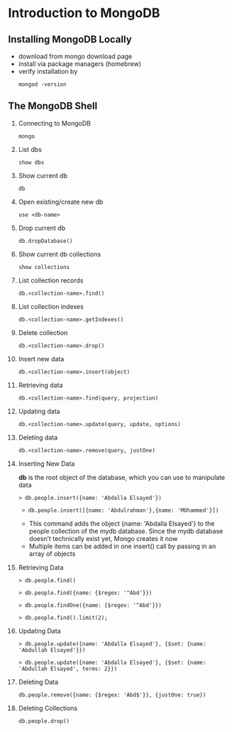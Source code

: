 # Introduction to MongoDB
## Installing MongoDB Locally 
- download from mongo download page
- install via package managers (homebrew)
- verify installation by
    ```shell
    mongod -version
    ```
    
## The MongoDB Shell 
1. Connecting to MongoDB 
    ```
    mongo
    ```
1. List dbs
    ```
    show dbs
    ```
1. Show current db
    ```
    db
    ```
1. Open existing/create new db
    ```
    use <db-name>
    ```
1. Drop current db
    ```
    db.dropDatabase()
    ```
1. Show current db collections
    ```
    show collections
    ```
1. List collection records
    ```
    db.<collection-name>.find()
    ```
1. List collection indexes
    ```
    db.<collection-name>.getIndexes()
    ```
1. Delete collection
    ```
    db.<collection-name>.drop()
    ```
1. Insert new data
    ```
    db.<collection-name>.insert(object)
    ```
1. Retrieving data
    ```
    db.<collection-name>.find(query, projection)
    ```
1. Updating data
    ```
    db.<collection-name>.update(query, update, options)
    ```
1. Deleting data
    ```
    db.<collection-name>.remove(query, justOne)
    ```

1. Inserting New Data 

   __db__ is the root object of the database, which you can use to manipulate data 
    ```
    > db.people.insert({name: 'Abdalla Elsayed'})
   ```
   ```
    > db.people.insert([{name: 'Abdulrahman'},{name: 'MOhammed'}])
    ```
   - This command adds the object {name: 'Abdalla Elsayed'} to the people collection of the mydb database. Since the mydb database doesn’t technically exist yet, Mongo creates it now 
   - Multiple items can be added in one insert() call by passing in an array of objects 
   
1. Retrieving Data 
    ```
    > db.people.find() 
    ```
    ```
    > db.people.find({name: {$regex: '^Abd'}})  
    ```
    ```
    > db.people.findOne({name: {$regex: '^Abd'}}) 
    ```
    ```
    > db.people.find().limit(2); 
    ```
   
1. Updating Data 
    ```
    > db.people.update({name: 'Abdalla Elsayed'}, {$set: {name: 'Abdullah Elsayed'}}) 
    ```
    ```
    > db.people.update({name: 'Abdalla Elsayed'}, {$set: {name: 'Abdullah Elsayed', terms: 2}}) 
    ```
1. Deleting Data 
   ```
   db.people.remove({name: {$regex: 'Abd$'}}, {justOne: true})
   ```
1. Deleting Collections 
    ```
   db.people.drop()
   ```